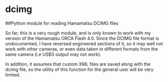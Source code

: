 # dcimg

##Python module for reading Hamamatsu DCIMG files

So far, this is a very rough module, and is only known to work with my version of the Hamamatsu ORCA Flash 4.0.
Since the DCIMG file format is undocumented, I have reversed engineered sections of it, so it may well not
work with other cameras, or even data taken in different formats from the same camera (i.e USB3 output may not work).

In addition, it assumes that custom XML files are saved along with the dcimg file, so the utility of this
function for the general user will be very limited. 
